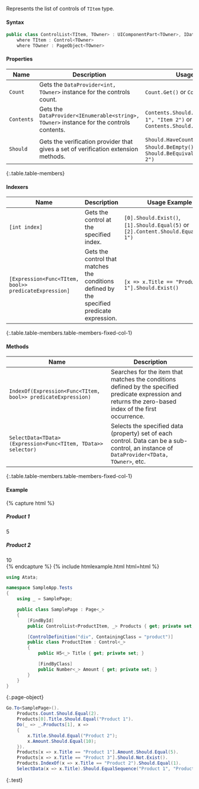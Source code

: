 Represents the list of controls of `TItem` type.

#### Syntax

```cs
public class ControlList<TItem, TOwner> : UIComponentPart<TOwner>, IDataProvider<IEnumerable<TItem>, TOwner>, IEnumerable<TItem>, ISupportsMetadata
    where TItem : Control<TOwner>
    where TOwner : PageObject<TOwner>
```

#### Properties

Name | Description | Usage Example
---- | ----------- | -------------
`Count` | Gets the `DataProvider<int, TOwner>` instance for the controls count. | `Count.Get()` or `Count.Should.Equal(5)`
`Contents` | Gets the `DataProvider<IEnumerable<string>, TOwner>` instance for the controls contents. | `Contents.Should.EqualSequence("Item 1", "Item 2")` or `Contents.Should.Contain("Item 1")`
`Should` | Gets the verification provider that gives a set of verification extension methods. | `Should.HaveCount(5)`, `Should.BeEmpty()` or `Should.BeEquivalent("Item 1", "Item 2")`
{:.table.table-members}

#### Indexers

Name | Description | Usage Example
---- | ----------- | -------------
`[int index]` | Gets the control at the specified index. | `[0].Should.Exist()`, `[1].Should.Equal(5)` or `[2].Content.Should.Equal("Item 1")`
`[Expression<Func<TItem, bool>> predicateExpression]` | Gets the control that matches the conditions defined by the specified predicate expression. | `[x => x.Title == "Product 1"].Should.Exist()`
{:.table.table-members.table-members-fixed-col-1}

#### Methods

Name | Description
---- | -----------
`IndexOf(Expression<Func<TItem, bool>> predicateExpression)` | Searches for the item that matches the conditions defined by the specified predicate expression and returns the zero-based index of the first occurrence.
`SelectData<TData>(Expression<Func<TItem, TData>> selector)` | Selects the specified data (property) set of each control. Data can be a sub-control, an instance of `DataProvider<TData, TOwner>`, etc.
{:.table.table-members.table-members-fixed-col-1}

#### Example

{% capture html %}
<div>
    <div class="product">
        <h5>Product 1</h5>
        <span class="amount">5</span>
    </div>
    <div class="product">
        <h5>Product 2</h5>
        <span class="amount">10</span>
    </div>
</div>
{% endcapture %}
{% include htmlexample.html html=html %}

```cs
using Atata;

namespace SampleApp.Tests
{
    using _ = SamplePage;

    public class SamplePage : Page<_>
    {
        [FindById]
        public ControlList<ProductItem, _> Products { get; private set; }

        [ControlDefinition("div", ContainingClass = "product")]
        public class ProductItem : Control<_>
        {
            public H5<_> Title { get; private set; }

            [FindByClass]
            public Number<_> Amount { get; private set; }
        }
    }
}
```
{:.page-object}
```cs
Go.To<SamplePage>().
    Products.Count.Should.Equal(2).
    Products[0].Title.Should.Equal("Product 1").
    Do(_ => _.Products[1], x =>
    {
        x.Title.Should.Equal("Product 2");
        x.Amount.Should.Equal(10);
    }).
    Products[x => x.Title == "Product 1"].Amount.Should.Equal(5).
    Products[x => x.Title == "Product 3"].Should.Not.Exist().
    Products.IndexOf(x => x.Title == "Product 2").Should.Equal(1).
    SelectData(x => x.Title).Should.EqualSequence("Product 1", "Product 2");
```
{:.test}